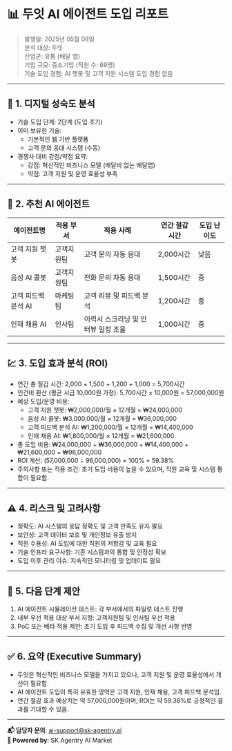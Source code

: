 # 📊 두잇 AI 에이전트 도입 리포트

> 발행일: 2025년 05월 08일  
> 분석 대상: 두잇  
> 산업군: 유통 (배달 앱)  
> 기업 규모: 중소기업 (직원 수: 69명)  
> 기술 도입 경험: AI 챗봇 및 고객 지원 시스템 도입 경험 없음

---

## 🧭 1. 디지털 성숙도 분석

- 기술 도입 단계: 2단계 (도입 초기)
- 이미 보유한 기술:
  - 기본적인 웹 기반 플랫폼
  - 고객 문의 응대 시스템 (수동)
- 경쟁사 대비 강점/약점 요약:
  - 강점: 혁신적인 비즈니스 모델 (배달비 없는 배달앱)
  - 약점: 고객 지원 및 운영 효율성 부족

---

## 🤖 2. 추천 AI 에이전트

| 에이전트명                     | 적용 부서       | 적용 사례                     | 연간 절감 시간 | 도입 난이도 |
|-------------------------------|----------------|-------------------------------|----------------|--------------|
| 고객 지원 챗봇                | 고객지원팀     | 고객 문의 자동 응대          | 2,000시간      | 낮음         |
| 음성 AI 콜봇                  | 고객지원팀     | 전화 문의 자동 응대          | 1,500시간      | 중           |
| 고객 피드백 분석 AI           | 마케팅팀       | 고객 리뷰 및 피드백 분석     | 1,200시간      | 중           |
| 인재 채용 AI                  | 인사팀         | 이력서 스크리닝 및 인터뷰 일정 조율 | 1,000시간      | 중           |

---

## 💹 3. 도입 효과 분석 (ROI)

- 연간 총 절감 시간: 2,000 + 1,500 + 1,200 + 1,000 = 5,700시간
- 인건비 환산 (평균 시급 10,000원 가정): 5,700시간 × 10,000원 = 57,000,000원
- 예상 도입/운영 비용:
  - 고객 지원 챗봇: ₩2,000,000/월 × 12개월 = ₩24,000,000
  - 음성 AI 콜봇: ₩3,000,000/월 × 12개월 = ₩36,000,000
  - 고객 피드백 분석 AI: ₩1,200,000/월 × 12개월 = ₩14,400,000
  - 인재 채용 AI: ₩1,800,000/월 × 12개월 = ₩21,600,000
- 총 도입 비용: ₩24,000,000 + ₩36,000,000 + ₩14,400,000 + ₩21,600,000 = ₩96,000,000
- ROI 계산: (57,000,000 ÷ 96,000,000) × 100% = 59.38%
- 주의사항 또는 적용 조건: 초기 도입 비용이 높을 수 있으며, 직원 교육 및 시스템 통합이 필요함.

---

## ⚠️ 4. 리스크 및 고려사항

- 정확도: AI 시스템의 응답 정확도 및 고객 만족도 유지 필요
- 보안성: 고객 데이터 보호 및 개인정보 유출 방지
- 직원 수용성: AI 도입에 대한 직원의 저항감 및 교육 필요
- 기술 인프라 요구사항: 기존 시스템과의 통합 및 안정성 확보
- 도입 이후 관리 이슈: 지속적인 모니터링 및 업데이트 필요

---

## 🚀 5. 다음 단계 제안

1. AI 에이전트 시뮬레이션 테스트: 각 부서에서의 파일럿 테스트 진행
2. 내부 우선 적용 대상 부서 지정: 고객지원팀 및 인사팀 우선 적용
3. PoC 또는 베타 적용 제안: 초기 도입 후 피드백 수집 및 개선 사항 반영

---

## ✅ 6. 요약 (Executive Summary)

- 두잇은 혁신적인 비즈니스 모델을 가지고 있으나, 고객 지원 및 운영 효율성에서 개선이 필요함.
- AI 에이전트 도입이 특히 유효한 영역은 고객 지원, 인재 채용, 고객 피드백 분석임.
- 연간 절감 효과 예상치는 약 57,000,000원이며, ROI는 약 59.38%로 긍정적인 결과를 기대할 수 있음.

---

**📬 담당자 문의**: ai-support@sk-agentry.ai  
**🧠 Powered by**: SK Agentry AI Market